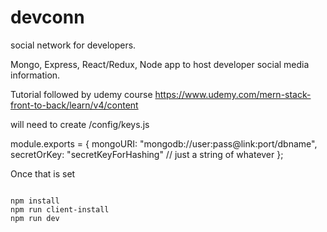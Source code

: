 # devconn

social network for developers.

Mongo, Express, React/Redux, Node app to host developer social media information.

Tutorial followed by udemy course
https://www.udemy.com/mern-stack-front-to-back/learn/v4/content

will need to create
/config/keys.js

module.exports = {
mongoURI: "mongodb://user:pass@link:port/dbname",
secretOrKey: "secretKeyForHashing" // just a string of whatever
};

Once that is set

<code>
npm install
npm run client-install
npm run dev
</cdde>
